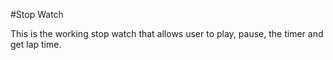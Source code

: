 #Stop Watch

This is the working stop watch that allows user to play, pause, the timer and get lap time.
